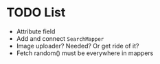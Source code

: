 TODO List
=========

 * Attribute field
 * Add and connect `SearchMapper`
 * Image uploader? Needed? Or get ride of it?
 * Fetch random() must be everywhere in mappers